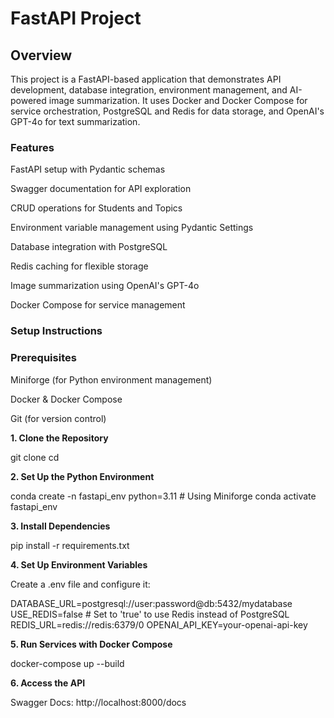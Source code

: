 # **FastAPI Project**

## Overview
This project is a FastAPI-based application that demonstrates API development, database integration, environment management, and AI-powered image summarization. It uses Docker and Docker Compose for service orchestration, PostgreSQL and Redis for data storage, and OpenAI's GPT-4o for text summarization.


### Features

FastAPI setup with Pydantic schemas

Swagger documentation for API exploration

CRUD operations for Students and Topics

Environment variable management using Pydantic Settings

Database integration with PostgreSQL

Redis caching for flexible storage

Image summarization using OpenAI's GPT-4o

Docker Compose for service management



### Setup Instructions

### Prerequisites

Miniforge (for Python environment management)

Docker & Docker Compose

Git (for version control)

**1. Clone the Repository**

git clone <your-repository-url>
cd <your-repository>

**2. Set Up the Python Environment**

conda create -n fastapi_env python=3.11  # Using Miniforge
conda activate fastapi_env

**3. Install Dependencies**

pip install -r requirements.txt

**4. Set Up Environment Variables**

Create a .env file and configure it:

DATABASE_URL=postgresql://user:password@db:5432/mydatabase
USE_REDIS=false  # Set to 'true' to use Redis instead of PostgreSQL
REDIS_URL=redis://redis:6379/0
OPENAI_API_KEY=your-openai-api-key

**5. Run Services with Docker Compose**

docker-compose up --build

**6. Access the API**

Swagger Docs: http://localhost:8000/docs
